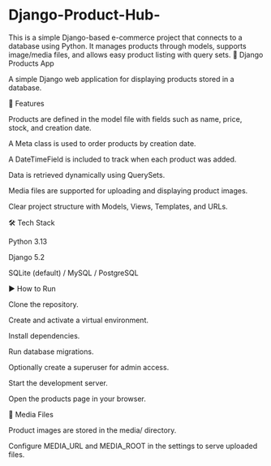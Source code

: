 # Django-Product-Hub-
This is a simple Django-based e-commerce project that connects to a database using Python. It manages products through models, supports image/media files, and allows easy product listing with query sets.
🛒 Django Products App

A simple Django web application for displaying products stored in a database.

🚀 Features

Products are defined in the model file with fields such as name, price, stock, and creation date.

A Meta class is used to order products by creation date.

A DateTimeField is included to track when each product was added.

Data is retrieved dynamically using QuerySets.

Media files are supported for uploading and displaying product images.

Clear project structure with Models, Views, Templates, and URLs.

🛠️ Tech Stack

Python 3.13

Django 5.2

SQLite (default) / MySQL / PostgreSQL

▶️ How to Run

Clone the repository.

Create and activate a virtual environment.

Install dependencies.

Run database migrations.

Optionally create a superuser for admin access.

Start the development server.

Open the products page in your browser.

📂 Media Files

Product images are stored in the media/ directory.

Configure MEDIA_URL and MEDIA_ROOT in the settings to serve uploaded files.
